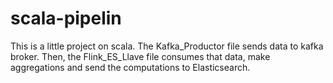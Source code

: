 # scala-pipelin
This is a little project on scala. The Kafka_Productor file sends data to kafka broker.
Then, the Flink_ES_Llave file consumes that data, make aggregations and send the computations to Elasticsearch.
